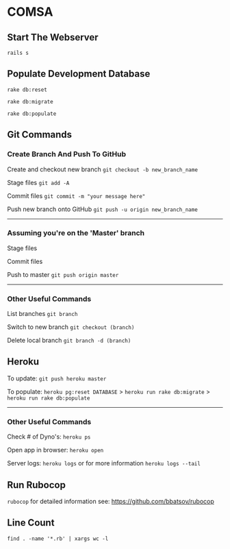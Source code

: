 # COMSA

## Start The Webserver
`rails s`

## Populate Development Database
`rake db:reset`

`rake db:migrate`

`rake db:populate` 

## Git Commands

### Create Branch And Push To GitHub
Create and checkout new branch `git checkout -b new_branch_name`

Stage files `git add -A`

Commit files `git commit -m "your message here"`

Push new branch onto GitHub `git push -u origin new_branch_name`

***

### Assuming you're on the 'Master' branch
Stage files

Commit files

Push to master `git push origin master`

***

### Other Useful Commands
List branches `git branch`

Switch to new branch `git checkout (branch)`

Delete local branch `git branch -d (branch)`

## Heroku
To update: `git push heroku master`

To populate: `heroku pg:reset DATABASE` > `heroku run rake db:migrate` > `heroku run rake db:populate` 

***

### Other Useful Commands
Check # of Dyno's: `heroku ps`

Open app in browser: `heroku open`

Server logs: `heroku logs` or for more information `heroku logs --tail`

## Run Rubocop

`rubocop` for detailed information see: https://github.com/bbatsov/rubocop

## Line Count
`find . -name '*.rb' | xargs wc -l`
